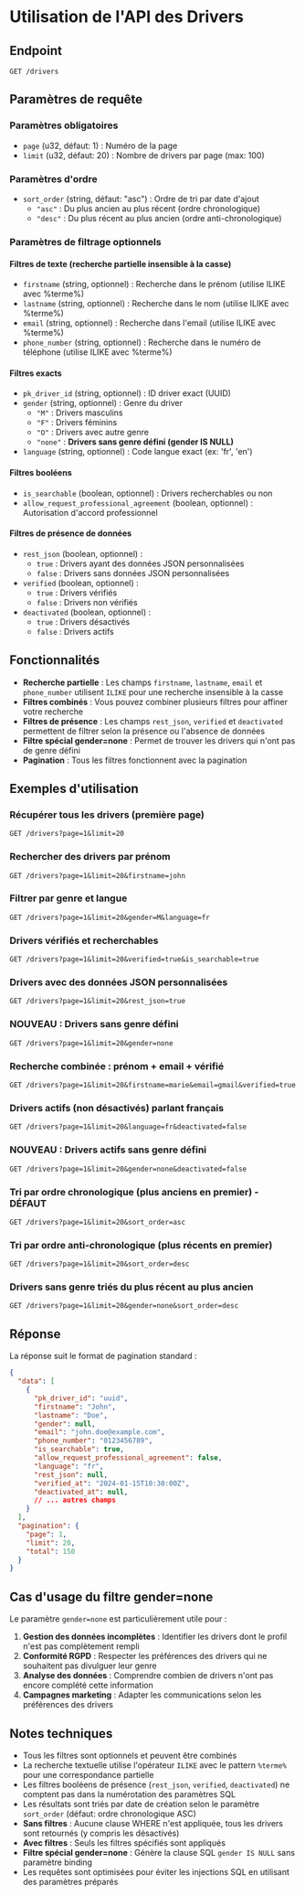 # Utilisation de l'API des Drivers

## Endpoint

`GET /drivers`

## Paramètres de requête

### Paramètres obligatoires
- `page` (u32, défaut: 1) : Numéro de la page
- `limit` (u32, défaut: 20) : Nombre de drivers par page (max: 100)

### Paramètres d'ordre
- `sort_order` (string, défaut: "asc") : Ordre de tri par date d'ajout
  - `"asc"` : Du plus ancien au plus récent (ordre chronologique)
  - `"desc"` : Du plus récent au plus ancien (ordre anti-chronologique)

### Paramètres de filtrage optionnels

#### Filtres de texte (recherche partielle insensible à la casse)
- `firstname` (string, optionnel) : Recherche dans le prénom (utilise ILIKE avec %terme%)
- `lastname` (string, optionnel) : Recherche dans le nom (utilise ILIKE avec %terme%)
- `email` (string, optionnel) : Recherche dans l'email (utilise ILIKE avec %terme%)
- `phone_number` (string, optionnel) : Recherche dans le numéro de téléphone (utilise ILIKE avec %terme%)

#### Filtres exacts
- `pk_driver_id` (string, optionnel) : ID driver exact (UUID)
- `gender` (string, optionnel) : Genre du driver
  - `"M"` : Drivers masculins
  - `"F"` : Drivers féminins  
  - `"O"` : Drivers avec autre genre
  - `"none"` : **Drivers sans genre défini (gender IS NULL)**
- `language` (string, optionnel) : Code langue exact (ex: 'fr', 'en')

#### Filtres booléens
- `is_searchable` (boolean, optionnel) : Drivers recherchables ou non
- `allow_request_professional_agreement` (boolean, optionnel) : Autorisation d'accord professionnel

#### Filtres de présence de données
- `rest_json` (boolean, optionnel) : 
  - `true` : Drivers ayant des données JSON personnalisées
  - `false` : Drivers sans données JSON personnalisées
- `verified` (boolean, optionnel) :
  - `true` : Drivers vérifiés
  - `false` : Drivers non vérifiés
- `deactivated` (boolean, optionnel) :
  - `true` : Drivers désactivés
  - `false` : Drivers actifs

## Fonctionnalités

- **Recherche partielle** : Les champs `firstname`, `lastname`, `email` et `phone_number` utilisent `ILIKE` pour une recherche insensible à la casse
- **Filtres combinés** : Vous pouvez combiner plusieurs filtres pour affiner votre recherche
- **Filtres de présence** : Les champs `rest_json`, `verified` et `deactivated` permettent de filtrer selon la présence ou l'absence de données
- **Filtre spécial gender=none** : Permet de trouver les drivers qui n'ont pas de genre défini
- **Pagination** : Tous les filtres fonctionnent avec la pagination

## Exemples d'utilisation

### Récupérer tous les drivers (première page)
```
GET /drivers?page=1&limit=20
```

### Rechercher des drivers par prénom
```
GET /drivers?page=1&limit=20&firstname=john
```

### Filtrer par genre et langue
```
GET /drivers?page=1&limit=20&gender=M&language=fr
```

### Drivers vérifiés et recherchables
```
GET /drivers?page=1&limit=20&verified=true&is_searchable=true
```

### Drivers avec des données JSON personnalisées
```
GET /drivers?page=1&limit=20&rest_json=true
```

### **NOUVEAU : Drivers sans genre défini**
```
GET /drivers?page=1&limit=20&gender=none
```

### Recherche combinée : prénom + email + vérifié
```
GET /drivers?page=1&limit=20&firstname=marie&email=gmail&verified=true
```

### Drivers actifs (non désactivés) parlant français
```
GET /drivers?page=1&limit=20&language=fr&deactivated=false
```

### **NOUVEAU : Drivers actifs sans genre défini**
```
GET /drivers?page=1&limit=20&gender=none&deactivated=false
```

### Tri par ordre chronologique (plus anciens en premier) - DÉFAUT
```
GET /drivers?page=1&limit=20&sort_order=asc
```

### Tri par ordre anti-chronologique (plus récents en premier)
```
GET /drivers?page=1&limit=20&sort_order=desc
```

### Drivers sans genre triés du plus récent au plus ancien
```
GET /drivers?page=1&limit=20&gender=none&sort_order=desc
```

## Réponse

La réponse suit le format de pagination standard :

```json
{
  "data": [
    {
      "pk_driver_id": "uuid",
      "firstname": "John",
      "lastname": "Doe",
      "gender": null,
      "email": "john.doe@example.com",
      "phone_number": "0123456789",
      "is_searchable": true,
      "allow_request_professional_agreement": false,
      "language": "fr",
      "rest_json": null,
      "verified_at": "2024-01-15T10:30:00Z",
      "deactivated_at": null,
      // ... autres champs
    }
  ],
  "pagination": {
    "page": 1,
    "limit": 20,
    "total": 150
  }
}
```

## Cas d'usage du filtre gender=none

Le paramètre `gender=none` est particulièrement utile pour :

1. **Gestion des données incomplètes** : Identifier les drivers dont le profil n'est pas complètement rempli
2. **Conformité RGPD** : Respecter les préférences des drivers qui ne souhaitent pas divulguer leur genre
3. **Analyse des données** : Comprendre combien de drivers n'ont pas encore complété cette information
4. **Campagnes marketing** : Adapter les communications selon les préférences des drivers

## Notes techniques

- Tous les filtres sont optionnels et peuvent être combinés
- La recherche textuelle utilise l'opérateur `ILIKE` avec le pattern `%terme%` pour une correspondance partielle
- Les filtres booléens de présence (`rest_json`, `verified`, `deactivated`) ne comptent pas dans la numérotation des paramètres SQL
- Les résultats sont triés par date de création selon le paramètre `sort_order` (défaut: ordre chronologique ASC)
- **Sans filtres** : Aucune clause WHERE n'est appliquée, tous les drivers sont retournés (y compris les désactivés)
- **Avec filtres** : Seuls les filtres spécifiés sont appliqués
- **Filtre spécial gender=none** : Génère la clause SQL `gender IS NULL` sans paramètre binding
- Les requêtes sont optimisées pour éviter les injections SQL en utilisant des paramètres préparés
